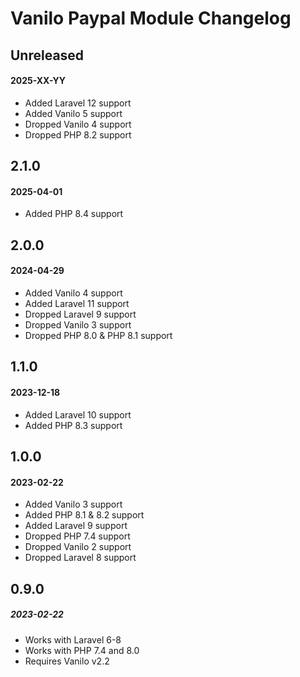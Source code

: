 # Vanilo Paypal Module Changelog

## Unreleased
#### 2025-XX-YY

- Added Laravel 12 support
- Added Vanilo 5 support
- Dropped Vanilo 4 support
- Dropped PHP 8.2 support

## 2.1.0
#### 2025-04-01

- Added PHP 8.4 support

## 2.0.0
#### 2024-04-29

- Added Vanilo 4 support
- Added Laravel 11 support
- Dropped Laravel 9 support
- Dropped Vanilo 3 support
- Dropped PHP 8.0 & PHP 8.1 support 

## 1.1.0
#### 2023-12-18

- Added Laravel 10 support
- Added PHP 8.3 support

## 1.0.0
#### 2023-02-22

- Added Vanilo 3 support
- Added PHP 8.1 & 8.2 support
- Added Laravel 9 support
- Dropped PHP 7.4 support
- Dropped Vanilo 2 support
- Dropped Laravel 8 support

## 0.9.0
##### 2023-02-22

- Works with Laravel 6-8
- Works with PHP 7.4 and 8.0
- Requires Vanilo v2.2
